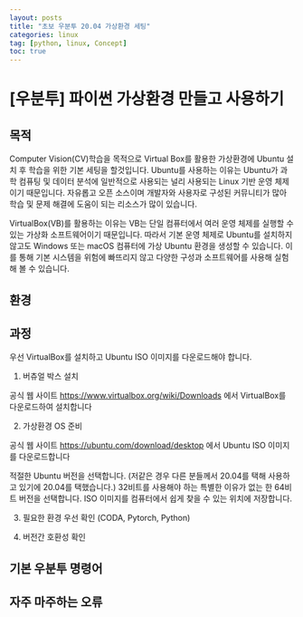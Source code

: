 ```yaml
---
layout: posts
title: "초보 우분투 20.04 가상환경 세팅"
categories: linux
tag: [python, linux, Concept]
toc: true
---
```


# [우분투] 파이썬 가상환경 만들고 사용하기

## 목적

Computer Vision(CV)학습을 목적으로 Virtual Box를 활용한 가상환경에 Ubuntu 설치 후 학습을 위한 기본 세팅을 할것입니다. Ubuntu를 사용하는 이유는 Ubuntu가 과학 컴퓨팅 및 데이터 분석에 일반적으로 사용되는 널리 사용되는 Linux 기반 운영 체제이기 때문입니다. 자유롭고 오픈 소스이며 개발자와 사용자로 구성된 커뮤니티가 많아 학습 및 문제 해결에 도움이 되는 리소스가 많이 있습니다.

VirtualBox(VB)를 활용하는 이유는 VB는 단일 컴퓨터에서 여러 운영 체제를 실행할 수 있는 가상화 소프트웨어이기 때문입니다. 따라서 기본 운영 체제로 Ubuntu를 설치하지 않고도 Windows 또는 macOS 컴퓨터에 가상 Ubuntu 환경을 생성할 수 있습니다. 이를 통해 기본 시스템을 위험에 빠뜨리지 않고 다양한 구성과 소프트웨어를 사용해 실험해 볼 수 있습니다.

## 환경

## 과정

우선 VirtualBox를 설치하고 Ubuntu ISO 이미지를 다운로드해야 합니다.

1. 버츄얼 박스 설치

공식 웹 사이트 https://www.virtualbox.org/wiki/Downloads 에서 VirtualBox를 다운로드하여 설치합니다

2. 가상환경 OS 준비

공식 웹 사이트 https://ubuntu.com/download/desktop 에서 Ubuntu ISO 이미지를 다운로드합니다

적절한 Ubuntu 버전을 선택합니다. (저같은 경우 다른 분들께서 20.04를 택해 사용하고 있기에 20.04를 택했습니다.)
32비트를 사용해야 하는 특별한 이유가 없는 한 64비트 버전을 선택합니다.
ISO 이미지를 컴퓨터에서 쉽게 찾을 수 있는 위치에 저장합니다.

3. 필요한 환경 우선 확인 (CODA, Pytorch, Python)

4. 버전간 호환성 확인

## 기본 우분투 명령어

## 자주 마주하는 오류